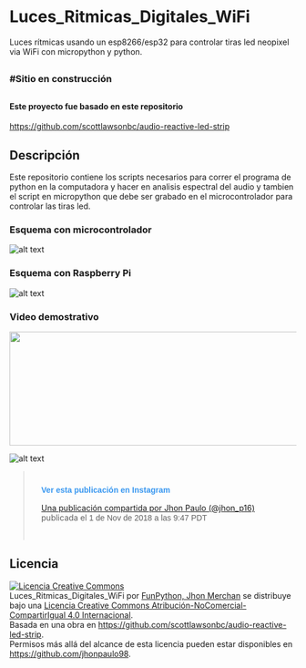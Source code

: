 # Luces_Ritmicas_Digitales_WiFi

Luces rítmicas usando un esp8266/esp32 para controlar tiras led neopixel via WiFi con micropython y python.
##
### #Sitio en construcción
##


#### Este proyecto fue basado en este repositorio
https://github.com/scottlawsonbc/audio-reactive-led-strip

## Descripción
Este repositorio contiene los scripts necesarios para correr el programa  de python en la computadora y hacer en analisis espectral del audio y tambien el script en micropython que debe ser grabado en el microcontrolador para controlar las tiras led.

### Esquema con microcontrolador
![alt text](https://github.com/jhonpaulo98/Luces_Ritmicas_Digitales_WiFi/blob/master/imagenes/diagrama%20ESP.png)
### Esquema con Raspberry Pi
![alt text](https://github.com/jhonpaulo98/Luces_Ritmicas_Digitales_WiFi/blob/master/imagenes/diagrama%20raspberry-pi.png)

### Video demostrativo
<p align="center">
  <img width="600" height="200" src="https://github.com/jhonpaulo98/Luces_Ritmicas_Digitales_WiFi/blob/master/imagenes/demostracion.gif">
</p>

![alt text](https://github.com/jhonpaulo98/Luces_Ritmicas_Digitales_WiFi/blob/master/imagenes/demostracion.gif)

> <div style="padding:16px;">
> <div style="padding-top: 8px;">
> <div style=" color:#3897f0; font-family:Arial,sans-serif; font-size:14px; font-style:normal; font-weight:550; line-height:18px;">Ver esta publicación en Instagram</div>
> </div>
> 
> [Una publicación compartida por Jhon Paulo (@jhon_p16)](https://www.instagram.com/p/Bpqj-FSh61d/?utm_source=ig_embed&utm_medium=loading) 
> publicada el <time style=" font-family:Arial,sans-serif; font-size:14px; line-height:17px;" datetime="2018-11-02T04:47:29+00:00">1 de Nov de 2018 a las 9:47 PDT</time> 
> </div>

## Licencia

<a rel="license" href="http://creativecommons.org/licenses/by-nc-sa/4.0/"><img alt="Licencia Creative Commons" style="border-width:0" src="https://i.creativecommons.org/l/by-nc-sa/4.0/88x31.png" /></a><br /><span xmlns:dct="http://purl.org/dc/terms/" property="dct:title">Luces_Ritmicas_Digitales_WiFi</span> por <a xmlns:cc="http://creativecommons.org/ns#" href="https://github.com/jhonpaulo98/Luces_Ritmicas_Digitales_WiFi" property="cc:attributionName" rel="cc:attributionURL">FunPython, Jhon Merchan</a> se distribuye bajo una <a rel="license" href="http://creativecommons.org/licenses/by-nc-sa/4.0/">Licencia Creative Commons Atribución-NoComercial-CompartirIgual 4.0 Internacional</a>.<br />Basada en una obra en <a xmlns:dct="http://purl.org/dc/terms/" href="https://github.com/scottlawsonbc/audio-reactive-led-strip" rel="dct:source">https://github.com/scottlawsonbc/audio-reactive-led-strip</a>.<br />Permisos más allá del alcance de esta licencia pueden estar disponibles en <a xmlns:cc="http://creativecommons.org/ns#" href="https://github.com/jhonpaulo98" rel="cc:morePermissions">https://github.com/jhonpaulo98</a>.
